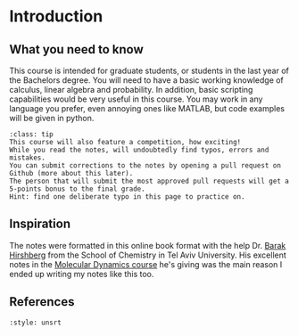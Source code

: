 <!-- #region -->
# Introduction


## What you need to know
This course is intended for graduate students, or students in the last year of the Bachelors degree.
You will need to have a basic working knowledge of calculus, linear algebra and probability.
In addition, basic scripting capabilities would be very useful in this course. You may work in any language you prefer, even annoying ones like MATLAB, but code examples will be given in python.

```{admonition} Bonus credit
:class: tip
This course will also feature a competition, how exciting!
While you read the notes, will undoubtedly find typos, errors and mistakes.
You can submit corrections to the notes by opening a pull request on Github (more about this later).
The person that will submit the most approved pull requests will get a 5-points bonus to the final grade.
Hint: find one deliberate typo in this page to practice on.
```

## Inspiration
The notes were formatted in this online book format with the help Dr. [Barak Hirshberg](https://hirshberg-group.webflow.io/) from the School of Chemistry in Tel Aviv University. His excellent notes in the [Molecular Dynamics course](https://barakhirshberg.github.io/MolecularSimulations) he's giving was the main reason I ended up writing my notes like this too.

## References

```{bibliography}
:style: unsrt
```
